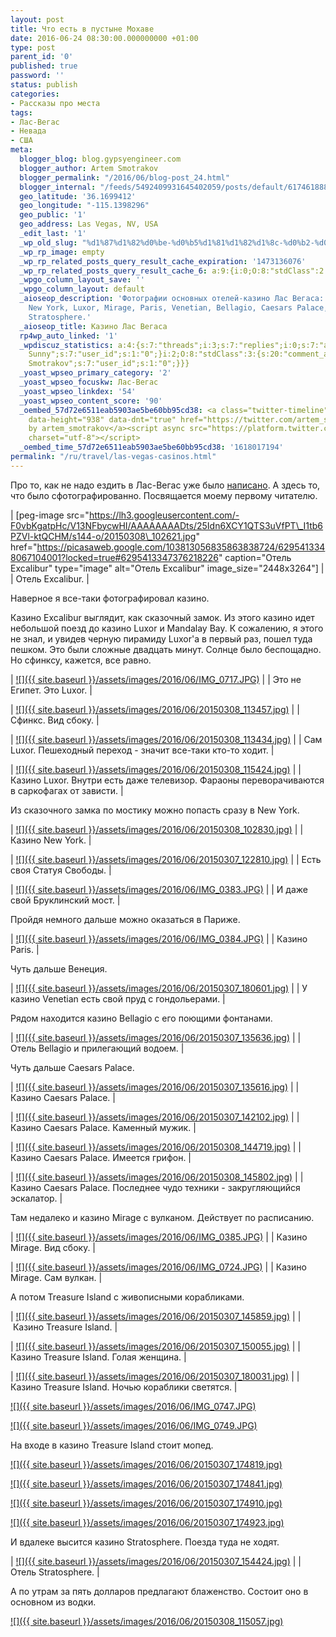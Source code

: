 ```yaml
---
layout: post
title: Что есть в пустыне Мохаве
date: 2016-06-24 08:30:00.000000000 +01:00
type: post
parent_id: '0'
published: true
password: ''
status: publish
categories:
- Рассказы про места
tags:
- Лас-Вегас
- Невада
- США
meta:
  blogger_blog: blog.gypsyengineer.com
  blogger_author: Artem Smotrakov
  blogger_permalink: "/2016/06/blog-post_24.html"
  blogger_internal: "/feeds/5492409931645402059/posts/default/6174618885987311267"
  geo_latitude: '36.1699412'
  geo_longitude: "-115.1398296"
  geo_public: '1'
  geo_address: Las Vegas, NV, USA
  _edit_last: '1'
  _wp_old_slug: "%d1%87%d1%82%d0%be-%d0%b5%d1%81%d1%82%d1%8c-%d0%b2-%d0%bf%d1%83%d1%81%d1%82%d1%8b%d0%bd%d0%b5-%d0%bc%d0%be%d1%85%d0%b0%d0%b2%d0%b5"
  _wp_rp_image: empty
  _wp_rp_related_posts_query_result_cache_expiration: '1473136076'
  _wp_rp_related_posts_query_result_cache_6: a:9:{i:0;O:8:"stdClass":2:{s:7:"post_id";s:2:"72";s:5:"score";s:17:"40.07552908422958";}i:1;O:8:"stdClass":2:{s:7:"post_id";s:2:"63";s:5:"score";s:18:"18.313923113533463";}i:2;O:8:"stdClass":2:{s:7:"post_id";s:2:"67";s:5:"score";s:18:"10.555127556509323";}i:3;O:8:"stdClass":2:{s:7:"post_id";s:2:"70";s:5:"score";s:17:"8.820126422099879";}i:4;O:8:"stdClass":2:{s:7:"post_id";s:2:"59";s:5:"score";s:17:"7.433832060979986";}i:5;O:8:"stdClass":2:{s:7:"post_id";s:2:"64";s:5:"score";s:17:"6.987544958351567";}i:6;O:8:"stdClass":2:{s:7:"post_id";s:2:"62";s:5:"score";s:18:"3.4700022690188925";}i:7;O:8:"stdClass":2:{s:7:"post_id";s:2:"69";s:5:"score";s:18:"2.7566523819414277";}i:8;O:8:"stdClass":2:{s:7:"post_id";s:2:"66";s:5:"score";s:18:"1.8729868767833489";}}
  _wpgo_column_layout_save: ''
  _wpgo_column_layout: default
  _aioseop_description: 'Фотографии основных отелей-казино Лас Вегаса: Excalibur,
    New York, Luxor, Mirage, Paris, Venetian, Bellagio, Caesars Palace, Treasure Island,
    Stratosphere.'
  _aioseop_title: Казино Лас Вегаса
  rp4wp_auto_linked: '1'
  _wpdiscuz_statistics: a:4:{s:7:"threads";i:3;s:7:"replies";i:0;s:7:"authors";i:2;s:14:"recent_authors";a:3:{i:0;O:8:"stdClass":3:{s:20:"comment_author_email";s:19:"zairovakarina@bk.ru";s:14:"comment_author";s:16:"мываымым";s:7:"user_id";s:1:"0";}i:1;O:8:"stdClass":3:{s:20:"comment_author_email";s:19:"noreply@blogger.com";s:14:"comment_author";s:10:"Iren
    Sunny";s:7:"user_id";s:1:"0";}i:2;O:8:"stdClass":3:{s:20:"comment_author_email";s:19:"noreply@blogger.com";s:14:"comment_author";s:15:"Artem
    Smotrakov";s:7:"user_id";s:1:"0";}}}
  _yoast_wpseo_primary_category: '2'
  _yoast_wpseo_focuskw: Лас-Вегас
  _yoast_wpseo_linkdex: '54'
  _yoast_wpseo_content_score: '90'
  _oembed_57d72e6511eab5903ae5be60bb95cd38: <a class="twitter-timeline" data-width="625"
    data-height="938" data-dnt="true" href="https://twitter.com/artem_smotrakov?ref_src=twsrc%5Etfw">Tweets
    by artem_smotrakov</a><script async src="https://platform.twitter.com/widgets.js"
    charset="utf-8"></script>
  _oembed_time_57d72e6511eab5903ae5be60bb95cd38: '1618017194'
permalink: "/ru/travel/las-vegas-casinos.html"
---
```

Про то, как не надо ездить в Лас-Вегас уже было [написано](http://blog.gypsyengineer.com/travel/las-vegas.html). А здесь то, что было сфотографированно. Посвящается моему первому читателю.

| [peg-image src="https://lh3.googleusercontent.com/-F0vbKgatpHc/V13NFbycwHI/AAAAAAAADts/25Idn6XCY1QTS3uVfPT\_I1tb6PZVl-ktQCHM/s144-o/20150308\_102621.jpg" href="https://picasaweb.google.com/103813056835863838724/6295413348067104001?locked=true#6295413347376218226" caption="Отель Excalibur" type="image" alt="Отель Excalibur" image\_size="2448x3264"] |
| Отель Excalibur. |

Наверное я все-таки фотографировал казино.

<!--more-->Казино Excalibur выглядит, как сказочный замок. Из этого казино идет небольшой поезд до казино Luxor и Mandalay Bay. К сожалению, я этого не знал, и увидев черную пирамиду Luxor'а в первый раз, пошел туда пешком. Это были сложные двадцать минут. Солнце было беспощадно. Но сфинксу, кажется, все равно.

| [![]({{ site.baseurl }}/assets/images/2016/06/IMG_0717.JPG)](https://3.bp.blogspot.com/-ouwux6YNaN4/V2bomq_qfZI/AAAAAAAAEdU/-kDrJASiyOw2NqRxTlj3FBh1H7Mdix-xwCKgB/s1600/IMG_0717.JPG) |
| Это не Египет. Это Luxor. |

| [![]({{ site.baseurl }}/assets/images/2016/06/20150308_113457.jpg)](https://3.bp.blogspot.com/-NavbwRvLdgA/V13NFRb3RtI/AAAAAAAADts/2BfUkCf2I0Y-OGrGCuluqSh5XKB1zy82QCKgB/s1600/20150308_113457.jpg) |
| Сфинкс. Вид сбоку. |

| [![]({{ site.baseurl }}/assets/images/2016/06/20150308_113434.jpg)](https://4.bp.blogspot.com/-lCODrMVtdks/V13NFT5WkkI/AAAAAAAADts/IzQUQ4VquUkh4rvYaB3jgGM-9PJS2cdlQCKgB/s1600/20150308_113434.jpg) |
| Сам Luxor. Пешеходный переход - значит все-таки кто-то ходит. |

| [![]({{ site.baseurl }}/assets/images/2016/06/20150308_115424.jpg)](https://2.bp.blogspot.com/-Fy_u87LdPAM/V13NFVUBFFI/AAAAAAAADts/kqLqwy2fN-UzmSdKHFexP0lbDdrMgpqugCKgB/s1600/20150308_115424.jpg) |
| Казино Luxor. Внутри есть даже телевизор. Фараоны переворачиваются в саркофагах от зависти. |

Из сказочного замка по мостику можно попасть сразу в New York.

| [![]({{ site.baseurl }}/assets/images/2016/06/20150308_102830.jpg)](https://3.bp.blogspot.com/-OH5loi74Fac/V13NFXxxbAI/AAAAAAAADts/nRyojmZ3RSwCC8hsB1_EbosfXUvW6wZAgCKgB/s1600/20150308_102830.jpg) |
| Казино New York. |

| [![]({{ site.baseurl }}/assets/images/2016/06/20150307_122810.jpg)](https://3.bp.blogspot.com/-uL8YWkeCWbc/V13NFc9CeMI/AAAAAAAADu0/Z4NWIVblljQYOL2QBn2BekY9jJM72li9gCKgB/s1600/20150307_122810.jpg) |
| Есть своя Статуя Свободы. |

| [![]({{ site.baseurl }}/assets/images/2016/06/IMG_0383.JPG)](https://2.bp.blogspot.com/-zKS9ATSa424/V2bomvMXd4I/AAAAAAAAEdU/rGmKau8DHKsipmnhadGS2HPQO708QsQ9wCKgB/s1600/IMG_0383.JPG) |
| И даже свой Бруклинский мост. |

Пройдя немного дальше можно оказаться в Париже.

| [![]({{ site.baseurl }}/assets/images/2016/06/IMG_0384.JPG)](https://4.bp.blogspot.com/-Smrkev4e9OI/V2bomlcl3KI/AAAAAAAAEdU/I93qv-5Mgng7tTVrS9Ic6fqXScXR3-nmQCKgB/s1600/IMG_0384.JPG) |
| Казино Paris. |

Чуть дальше Венеция.

| [![]({{ site.baseurl }}/assets/images/2016/06/20150307_180601.jpg)](https://3.bp.blogspot.com/-EnMfE1EDHsY/V13NFet9A5I/AAAAAAAADuc/GszPpvFTlfwbb8DT7tNEc2sMDksfGy5RgCKgB/s1600/20150307_180601.jpg) |
| У казино Venetian есть свой пруд с гондольерами. |

Рядом находится казино Bellagio с его поющими фонтанами.

| [![]({{ site.baseurl }}/assets/images/2016/06/20150307_135636.jpg)](https://1.bp.blogspot.com/-1qFnZOybbYU/V13NFZe9iZI/AAAAAAAADu0/klX8_OiVJew_Ck285n1KOT6Tt0ABGgNjACKgB/s1600/20150307_135636.jpg) |
| Отель Bellagio и прилегающий водоем. |

Чуть дальше Caesars Palace.

| [![]({{ site.baseurl }}/assets/images/2016/06/20150307_135616.jpg)](https://3.bp.blogspot.com/-68grxPy66dU/V13NFdAfD8I/AAAAAAAADu0/H-dba9SX-WoFF9yZ0lZ5xVSvbo46nQnXACKgB/s1600/20150307_135616.jpg) |
| Казино Caesars Palace. |

| [![]({{ site.baseurl }}/assets/images/2016/06/20150307_142102.jpg)](https://1.bp.blogspot.com/-7y8U5oKuw8Y/V13NFT1WahI/AAAAAAAADu0/28RyyV56Xk8q3yzeqVdbjWPmi5FOqOGzQCKgB/s1600/20150307_142102.jpg) |
| Казино Caesars Palace. Каменный мужик. |

| [![]({{ site.baseurl }}/assets/images/2016/06/20150308_144719.jpg)](https://3.bp.blogspot.com/-nkSG8p1Avjc/V13NFbupjXI/AAAAAAAADts/9U7VVoyEw7M-XccGbET8Ns4at6mwaf6twCKgB/s1600/20150308_144719.jpg) |
| Казино Caesars Palace. Имеется грифон. |

| [![]({{ site.baseurl }}/assets/images/2016/06/20150308_145802.jpg)](https://1.bp.blogspot.com/-02MwYFjbhWs/V13NFXX9m9I/AAAAAAAADts/eJjFdt3BHyEIJC7-kWzcM77MKhDmDzorACKgB/s1600/20150308_145802.jpg) |
| Казино Caesars Palace. Последнее чудо техники - закругляющийся эскалатор. |

Там недалеко и казино Mirage с вулканом. Действует по расписанию.

| [![]({{ site.baseurl }}/assets/images/2016/06/IMG_0385.JPG)](https://1.bp.blogspot.com/-HUqHzY5pV_k/V2bomjb-rQI/AAAAAAAAEdU/X2rIxCcNiAUUdlAIXKTAcVCyGMi6Sc-mgCKgB/s1600/IMG_0385.JPG) |
| Казино Mirage. Вид сбоку. |

| [![]({{ site.baseurl }}/assets/images/2016/06/IMG_0724.JPG)](https://2.bp.blogspot.com/-JeU-U1Z8GOU/V2bomqkV2KI/AAAAAAAAEdU/tlAKgTLcJkgygppLG4s3fqwi7bX7bkDEACKgB/s1600/IMG_0724.JPG) |
| Казино Mirage. Сам вулкан. |

А потом Treasure Island с живописными корабликами.

| [![]({{ site.baseurl }}/assets/images/2016/06/20150307_145859.jpg)](https://1.bp.blogspot.com/-iBWDEHZ5Yck/V13NFfazbbI/AAAAAAAADu0/4oGSnI-5PIAOML_v6IxmkdKiML1cUHNMwCKgB/s1600/20150307_145859.jpg) |
| &nbsp;Казино Treasure Island. |

| [![]({{ site.baseurl }}/assets/images/2016/06/20150307_150055.jpg)](https://3.bp.blogspot.com/-zRsLpzMY2ts/V13NFbxuyzI/AAAAAAAADu0/OyceZ3CM_TIbr-RNG6RUyLpXixA_AhP6QCKgB/s1600/20150307_150055.jpg) |
| Казино Treasure Island. Голая женщина. |

| [![]({{ site.baseurl }}/assets/images/2016/06/20150307_180031.jpg)](https://3.bp.blogspot.com/-JVCeLV3tkq4/V13NFbgDtBI/AAAAAAAADuc/WgeAkYcRLHQnqq18D5QMIRyWRZYx7uFyACKgB/s1600/20150307_180031.jpg) |
| Казино Treasure Island. Ночью кораблики светятся. |

[![]({{ site.baseurl }}/assets/images/2016/06/IMG_0747.JPG)](https://1.bp.blogspot.com/-JwtjtUV16uo/V2boml7x1II/AAAAAAAAEdU/1p6m7IKgLUkf3K2ZkhWCXlJiU5Ijct14wCKgB/s1600/IMG_0747.JPG)

[![]({{ site.baseurl }}/assets/images/2016/06/IMG_0749.JPG)](https://2.bp.blogspot.com/-pe6NX4pQnWE/V2bomlYievI/AAAAAAAAEdU/kRj40e3KYzso4IHCK-vfZPB43wI4p_xXACKgB/s1600/IMG_0749.JPG)

На входе в казино Treasure Island стоит мопед.

[![]({{ site.baseurl }}/assets/images/2016/06/20150307_174819.jpg)](https://1.bp.blogspot.com/-VxxjH1QG3uE/V13NFWR4sOI/AAAAAAAADuc/M9bMpJTdb4kPijb1FYCYoIbIBPDpb1nLwCKgB/s1600/20150307_174819.jpg)

[![]({{ site.baseurl }}/assets/images/2016/06/20150307_174841.jpg)](https://3.bp.blogspot.com/-G24O2Zafcuo/V13NFTyfN6I/AAAAAAAADuc/HUFN2b-tOXcfJS8m0ck4_ZTw0rzjAd3LgCKgB/s1600/20150307_174841.jpg)

[![]({{ site.baseurl }}/assets/images/2016/06/20150307_174910.jpg)](https://3.bp.blogspot.com/--C_HkFsU-IM/V13NFRqFF_I/AAAAAAAADuc/P0cYUq0bH68CYMSYq7ClPPDslnhuAsC8QCKgB/s1600/20150307_174910.jpg)

[![]({{ site.baseurl }}/assets/images/2016/06/20150307_174923.jpg)](https://4.bp.blogspot.com/-B3jZETI4QLM/V13NFb1GgaI/AAAAAAAADuc/dSO5Y3Z0aZwMnhsR4sDjQ6q2khF8_5MDACKgB/s1600/20150307_174923.jpg)

И вдалеке высится казино Stratosphere. Поезда туда не ходят.

| [![]({{ site.baseurl }}/assets/images/2016/06/20150307_154424.jpg)](https://3.bp.blogspot.com/-3e_xLiJFsrs/V13NFXj_RgI/AAAAAAAADuc/EQniZu67HBUuu2NrWlB-w0q4U05lNiJ_QCKgB/s1600/20150307_154424.jpg) |
| Отель Stratosphere. |

А по утрам за пять долларов предлагают блаженство. Состоит оно в основном из водки.

[![]({{ site.baseurl }}/assets/images/2016/06/20150308_115057.jpg)](https://4.bp.blogspot.com/-dPh2RBhctqQ/V13NFeLyzXI/AAAAAAAADts/F3v0jR1bwbQRgVzO9DEo2ANCxUrOqrFOgCKgB/s1600/20150308_115057.jpg)
